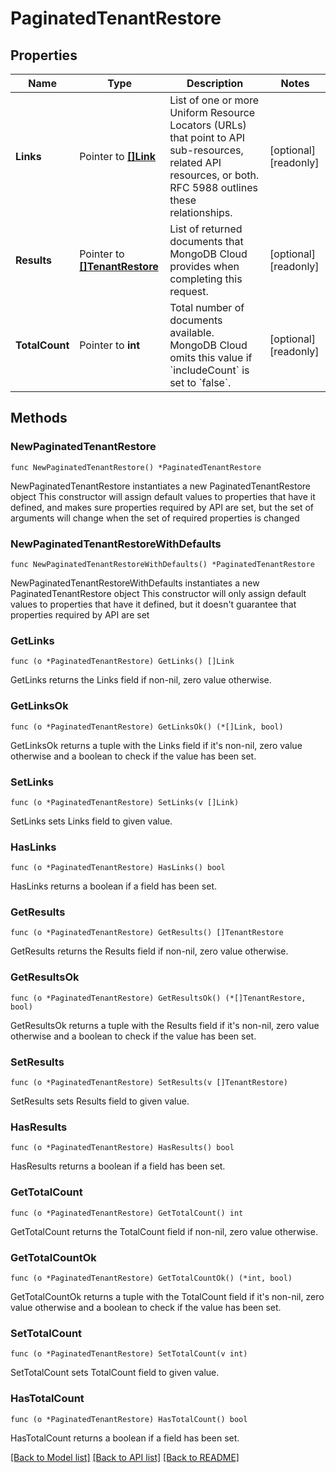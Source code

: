 # PaginatedTenantRestore

## Properties

Name | Type | Description | Notes
------------ | ------------- | ------------- | -------------
**Links** | Pointer to [**[]Link**](Link.md) | List of one or more Uniform Resource Locators (URLs) that point to API sub-resources, related API resources, or both. RFC 5988 outlines these relationships. | [optional] [readonly] 
**Results** | Pointer to [**[]TenantRestore**](TenantRestore.md) | List of returned documents that MongoDB Cloud provides when completing this request. | [optional] [readonly] 
**TotalCount** | Pointer to **int** | Total number of documents available. MongoDB Cloud omits this value if &#x60;includeCount&#x60; is set to &#x60;false&#x60;. | [optional] [readonly] 

## Methods

### NewPaginatedTenantRestore

`func NewPaginatedTenantRestore() *PaginatedTenantRestore`

NewPaginatedTenantRestore instantiates a new PaginatedTenantRestore object
This constructor will assign default values to properties that have it defined,
and makes sure properties required by API are set, but the set of arguments
will change when the set of required properties is changed

### NewPaginatedTenantRestoreWithDefaults

`func NewPaginatedTenantRestoreWithDefaults() *PaginatedTenantRestore`

NewPaginatedTenantRestoreWithDefaults instantiates a new PaginatedTenantRestore object
This constructor will only assign default values to properties that have it defined,
but it doesn't guarantee that properties required by API are set

### GetLinks

`func (o *PaginatedTenantRestore) GetLinks() []Link`

GetLinks returns the Links field if non-nil, zero value otherwise.

### GetLinksOk

`func (o *PaginatedTenantRestore) GetLinksOk() (*[]Link, bool)`

GetLinksOk returns a tuple with the Links field if it's non-nil, zero value otherwise
and a boolean to check if the value has been set.

### SetLinks

`func (o *PaginatedTenantRestore) SetLinks(v []Link)`

SetLinks sets Links field to given value.

### HasLinks

`func (o *PaginatedTenantRestore) HasLinks() bool`

HasLinks returns a boolean if a field has been set.
### GetResults

`func (o *PaginatedTenantRestore) GetResults() []TenantRestore`

GetResults returns the Results field if non-nil, zero value otherwise.

### GetResultsOk

`func (o *PaginatedTenantRestore) GetResultsOk() (*[]TenantRestore, bool)`

GetResultsOk returns a tuple with the Results field if it's non-nil, zero value otherwise
and a boolean to check if the value has been set.

### SetResults

`func (o *PaginatedTenantRestore) SetResults(v []TenantRestore)`

SetResults sets Results field to given value.

### HasResults

`func (o *PaginatedTenantRestore) HasResults() bool`

HasResults returns a boolean if a field has been set.
### GetTotalCount

`func (o *PaginatedTenantRestore) GetTotalCount() int`

GetTotalCount returns the TotalCount field if non-nil, zero value otherwise.

### GetTotalCountOk

`func (o *PaginatedTenantRestore) GetTotalCountOk() (*int, bool)`

GetTotalCountOk returns a tuple with the TotalCount field if it's non-nil, zero value otherwise
and a boolean to check if the value has been set.

### SetTotalCount

`func (o *PaginatedTenantRestore) SetTotalCount(v int)`

SetTotalCount sets TotalCount field to given value.

### HasTotalCount

`func (o *PaginatedTenantRestore) HasTotalCount() bool`

HasTotalCount returns a boolean if a field has been set.

[[Back to Model list]](../README.md#documentation-for-models) [[Back to API list]](../README.md#documentation-for-api-endpoints) [[Back to README]](../README.md)


